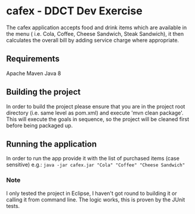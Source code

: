 # cafex - DDCT Dev Exercise

The cafex application accepts food and drink items which are available in the menu ( i.e. Cola, Coffee, Cheese Sandwich, Steak Sandwich), it then calculates the overall bill by adding service charge where appropriate. 

## Requirements
Apache Maven 
Java 8

## Building the project
In order to build the project please ensure that you are in the project root directory (i.e. same level as pom.xml) and execute 'mvn clean package'. This will execute the goals in sequence, so the project will be cleaned first before being packaged up.

## Running the application
In order to run the app provide it with the list of purchased items (case sensitive) e.g.:
`java -jar cafex.jar "Cola" "Coffee" "Cheese Sandwich"`

### Note
I only tested the project in Eclipse, I haven't got round to building it or calling it from command line. The logic works, this is proven by the JUnit tests.
